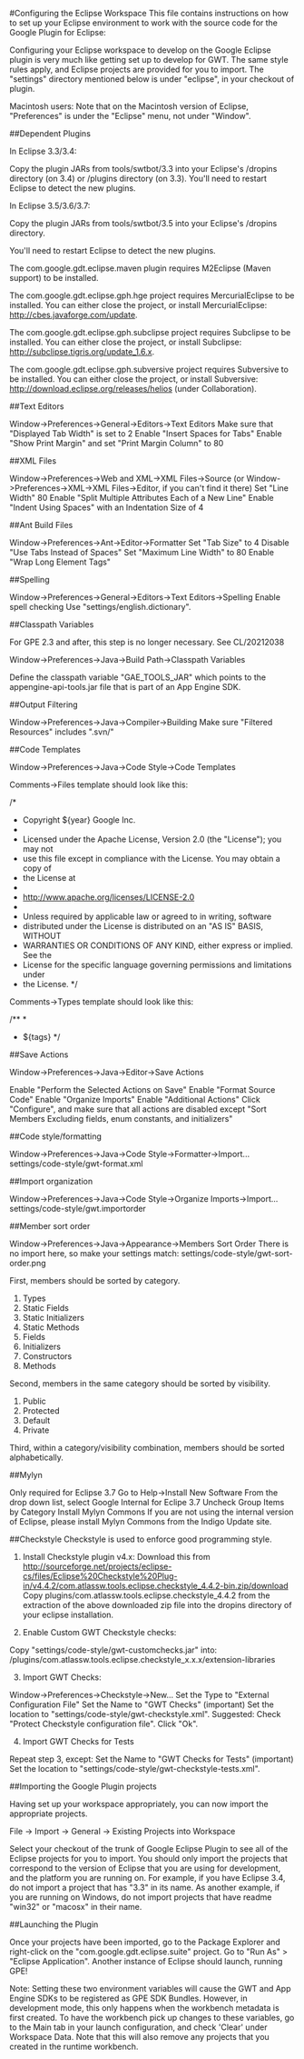 #Configuring the Eclipse Workspace
This file contains instructions on how to set up your Eclipse environment to
work with the source code for the Google Plugin for Eclipse:

Configuring your Eclipse workspace to develop on the Google Eclipse plugin is very
much like getting set up to develop for GWT. The same style rules apply, and
Eclipse projects are provided for you to import. The "settings" directory
mentioned below is under "eclipse", in your checkout of plugin.

Macintosh users: Note that on the Macintosh version of Eclipse, "Preferences"
is under the "Eclipse" menu, not under "Window".

##Dependent Plugins

In Eclipse 3.3/3.4:

Copy the plugin JARs from tools/swtbot/3.3 into your Eclipse's /dropins directory (on 3.4)
or /plugins directory (on 3.3).  You'll need to restart Eclipse to detect the new plugins.

In Eclipse 3.5/3.6/3.7:

Copy the plugin JARs from tools/swtbot/3.5 into your Eclipse's /dropins directory.

You'll need to restart Eclipse to detect the new plugins.

The com.google.gdt.eclipse.maven plugin requires M2Eclipse (Maven support) to be installed.

The com.google.gdt.eclipse.gph.hge project requires MercurialEclipse to be installed. You can either
close the project, or install MercurialEclipse: http://cbes.javaforge.com/update.

The com.google.gdt.eclipse.gph.subclipse project requires Subclipse to be installed. You can either
close the project, or install Subclipse: http://subclipse.tigris.org/update_1.6.x.

The com.google.gdt.eclipse.gph.subversive project requires Subversive to be installed. You can either
close the project, or install Subversive: http://download.eclipse.org/releases/helios (under Collaboration).

##Text Editors

Window->Preferences->General->Editors->Text Editors
Make sure that "Displayed Tab Width" is set to 2
Enable "Insert Spaces for Tabs"
Enable "Show Print Margin" and set "Print Margin Column" to 80

##XML Files

Window->Preferences->Web and XML->XML Files->Source
(or Window->Preferences->XML->XML Files->Editor, if you can't find it there)
Set "Line Width" 80
Enable "Split Multiple Attributes Each of a New Line"
Enable "Indent Using Spaces" with an Indentation Size of 4

##Ant Build Files

Window->Preferences->Ant->Editor->Formatter
Set "Tab Size" to 4
Disable "Use Tabs Instead of Spaces"
Set "Maximum Line Width" to 80
Enable "Wrap Long Element Tags"

##Spelling

Window->Preferences->General->Editors->Text Editors->Spelling
Enable spell checking
Use "settings/english.dictionary".

##Classpath Variables

For GPE 2.3 and after, this step is no longer necessary. See CL/20212038

Window->Preferences->Java->Build Path->Classpath Variables

Define the classpath variable "GAE_TOOLS_JAR" which points to the appengine-api-tools.jar file that is part of an App Engine SDK.

##Output Filtering

Window->Preferences->Java->Compiler->Building
Make sure "Filtered Resources" includes ".svn/"

##Code Templates

Window->Preferences->Java->Code Style->Code Templates

Comments->Files template should look like this:

  /*
   * Copyright ${year} Google Inc.
   * 
   * Licensed under the Apache License, Version 2.0 (the "License"); you may not
   * use this file except in compliance with the License. You may obtain a copy of
   * the License at
   * 
   * http://www.apache.org/licenses/LICENSE-2.0
   * 
   * Unless required by applicable law or agreed to in writing, software
   * distributed under the License is distributed on an "AS IS" BASIS, WITHOUT
   * WARRANTIES OR CONDITIONS OF ANY KIND, either express or implied. See the
   * License for the specific language governing permissions and limitations under
   * the License.
   */

Comments->Types template should look like this:

  /**
   *
   * ${tags}
   */

##Save Actions

Window->Preferences->Java->Editor->Save Actions

Enable "Perform the Selected Actions on Save"
Enable "Format Source Code"
Enable "Organize Imports"
Enable "Additional Actions"
Click "Configure", and make sure that all actions are disabled except "Sort Members Excluding fields, enum constants, and initializers"

##Code style/formatting

Window->Preferences->Java->Code Style->Formatter->Import...
  settings/code-style/gwt-format.xml

##Import organization

Window->Preferences->Java->Code Style->Organize Imports->Import...
  settings/code-style/gwt.importorder

##Member sort order

Window->Preferences->Java->Appearance->Members Sort Order
There is no import here, so make your settings match:
  settings/code-style/gwt-sort-order.png

First, members should be sorted by category.
1) Types
2) Static Fields
3) Static Initializers
4) Static Methods
5) Fields
6) Initializers
7) Constructors
8) Methods

Second, members in the same category should be sorted by visibility.
1) Public
2) Protected
3) Default
4) Private

Third, within a category/visibility combination, members should be sorted
alphabetically.

##Mylyn

Only required for Eclipse 3.7
Go to Help->Install New Software
From the drop down list, select Google Internal for Eclipe 3.7
Uncheck Group Items by Category
Install Mylyn Commons
If you are not using the internal version of Eclipse, please install Mylyn Commons from the Indigo Update site.

##Checkstyle
Checkstyle is used to enforce good programming style.

1. Install Checkstyle plugin v4.x:
   Download this from http://sourceforge.net/projects/eclipse-cs/files/Eclipse%20Checkstyle%20Plug-in/v4.4.2/com.atlassw.tools.eclipse.checkstyle_4.4.2-bin.zip/download  
   Copy plugins/com.atlassw.tools.eclipse.checkstyle_4.4.2 from the extraction
   of the above downloaded zip file into the dropins directory of your eclipse
   installation.

2. Enable Custom GWT Checkstyle checks:

Copy "settings/code-style/gwt-customchecks.jar" into:
  <eclipse>/plugins/com.atlassw.tools.eclipse.checkstyle_x.x.x/extension-libraries

3. Import GWT Checks:

Window->Preferences->Checkstyle->New...
Set the Type to "External Configuration File"
Set the Name to "GWT Checks" (important)
Set the location to "settings/code-style/gwt-checkstyle.xml".
Suggested: Check "Protect Checkstyle configuration file".
Click "Ok".

4. Import GWT Checks for Tests

Repeat step 3, except:
Set the Name to "GWT Checks for Tests" (important)
Set the location to "settings/code-style/gwt-checkstyle-tests.xml".

##Importing the Google Plugin projects

Having set up your workspace appropriately, you can now import the appropriate
projects.

File -> Import -> General -> Existing Projects into Workspace

Select your checkout of the trunk of Google Eclipse Plugin to see all of the
Eclipse projects for you to import. You should only import the projects that
correspond to the version of Eclipse that you are using for development, and
the platform you are running on. For example, if you have Eclipse 3.4, do not
import a project that has "3.3" in its name. As another example, if you are
running on Windows, do not import projects that have readme "win32" or "macosx"
in their name. 

##Launching the Plugin

Once your projects have been imported, go to the Package Explorer and
right-click on the "com.google.gdt.eclipse.suite" project. Go to 
"Run As" > "Eclipse Application".  Another instance of Eclipse should launch,
running GPE!

Note: Setting these two environment variables will cause the GWT and App Engine
SDKs to be registered as GPE SDK Bundles. However, in development mode, this
only happens when the workbench metadata is first created. To have the workbench
pick up changes to these variables,  go to the Main tab in your launch
configuration, and check 'Clear' under Workspace Data. Note that this will also
remove any projects that you created in the runtime workbench.

